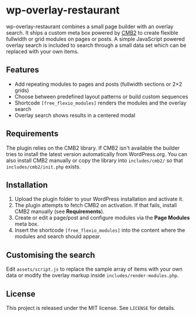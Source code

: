 # wp-overlay-restaurant

wp-overlay-restaurant combines a small page builder with an overlay search. It ships a custom meta box powered by [CMB2](https://github.com/CMB2/CMB2) to create flexible fullwidth or grid modules on pages or posts. A simple JavaScript powered overlay search is included to search through a small data set which can be replaced with your own items.

## Features

- Add repeating modules to pages and posts (fullwidth sections or 2×2 grids)
- Choose between predefined layout patterns or build custom sequences
- Shortcode `[free_flexio_modules]` renders the modules and the overlay search
- Overlay search shows results in a centered modal

## Requirements

The plugin relies on the CMB2 library. If CMB2 isn't available the builder tries
to install the latest version automatically from WordPress.org. You can also
install CMB2 manually or copy the library into `includes/cmb2/` so that
`includes/cmb2/init.php` exists.

## Installation

1. Upload the plugin folder to your WordPress installation and activate it.
2. The plugin attempts to fetch CMB2 on activation. If that fails, install CMB2
   manually (see **Requirements**).
3. Create or edit a page/post and configure modules via the **Page Modules** meta box.
4. Insert the shortcode `[free_flexio_modules]` into the content where the modules and search should appear.

## Customising the search

Edit `assets/script.js` to replace the sample array of items with your own data or modify the overlay markup inside `includes/render-modules.php`.

## License

This project is released under the MIT license. See `LICENSE` for details.
